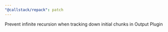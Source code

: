 ```yaml
---
"@callstack/repack": patch
---
```


Prevent infinite recursion when tracking down initial chunks in Output Plugin
